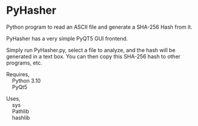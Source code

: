 # PyHasher  
Python program to read an ASCII file and generate a SHA-256 Hash from it.  
  
PyHasher has a very simple PyQT5 GUI frontend.   
  
Simply run PyHasher.py, select a file to analyze, and the hash will be generated in a text box. You can then copy this SHA-256 hash to other programs, etc.  
  
Requires,  
&nbsp;&nbsp;&nbsp;&nbsp;Python 3.10  
&nbsp;&nbsp;&nbsp;&nbsp;PyQt5   
  
Uses,    
&nbsp;&nbsp;&nbsp;&nbsp;sys    
&nbsp;&nbsp;&nbsp;&nbsp;Pathlib    
&nbsp;&nbsp;&nbsp;&nbsp;hashlib    
